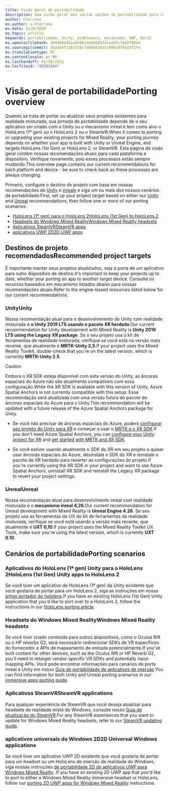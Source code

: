 ```yaml
---
title: Visão geral de portabilidade
description: Uma visão geral das várias opções de portabilidade para trazer os aplicativos existentes para a realidade misturada para o HoloLens e o VR.
author: hferrone
ms.author: v-hferrone
ms.date: 12/9/2020
ms.topic: article
keywords: portabilidade, Unity, middleware, mecanismo, UWP, Win32
ms.openlocfilehash: 268d98b45aa659614e0266bfd1add7c7ed2f684a
ms.sourcegitcommit: d3a3b4f13b3728cfdd4d43035c806c0791d3f2fe
ms.translationtype: MT
ms.contentlocale: pt-BR
ms.lasthandoff: 01/20/2021
ms.locfileid: "98583584"
---
```

# <a name="porting-overview"></a><span data-ttu-id="ba869-104">Visão geral de portabilidade</span><span class="sxs-lookup"><span data-stu-id="ba869-104">Porting overview</span></span>

<span data-ttu-id="ba869-105">Quando se trata de portar ou atualizar seus projetos existentes para realidade misturada, sua jornada de portabilidade depende de o seu aplicativo ser criado com o Unity ou o mecanismo inreal e tem como alvo o HoloLens (1º gen) ou o HoloLens 2 ou o SteamVR.</span><span class="sxs-lookup"><span data-stu-id="ba869-105">When it comes to porting or upgrading your existing projects for Mixed Reality, your porting journey depends on whether your app is built with Unity or Unreal Engine, and targets HoloLens (1st Gen) or HoloLens 2, or SteamVR.</span></span> <span data-ttu-id="ba869-106">Esta página de visão geral contém nossas recomendações atuais para cada plataforma e dispositivo. Verifique novamente, pois esses processos estão sempre mudando.</span><span class="sxs-lookup"><span data-stu-id="ba869-106">This overview page contains our current recommendations for each platform and device - be sure to check back as these processes are always changing.</span></span>

<span data-ttu-id="ba869-107">Primeiro, configure o destino do projeto com base em nossas recomendações de [Unity](#unity) e [inreals](#unreal) e siga um ou mais dos nossos cenários de portabilidade:</span><span class="sxs-lookup"><span data-stu-id="ba869-107">First, set up your project target based on either our [Unity](#unity) and [Unreal](#unreal) recommendations, then follow one or more of our porting scenarios:</span></span>

- [<span data-ttu-id="ba869-108">HoloLens (1º gen) para o HoloLens 2</span><span class="sxs-lookup"><span data-stu-id="ba869-108">HoloLens (1st Gen) to HoloLens 2</span></span>](#hololens-1st-gen-unity-apps-to-hololens-2)
- [<span data-ttu-id="ba869-109">Headsets do Windows Mixed Reality</span><span class="sxs-lookup"><span data-stu-id="ba869-109">Windows Mixed Reality headsets</span></span>](#windows-mixed-reality-headsets)
- [<span data-ttu-id="ba869-110">Aplicativos SteamVR</span><span class="sxs-lookup"><span data-stu-id="ba869-110">SteamVR apps</span></span>](#steamvr-applications)
- [<span data-ttu-id="ba869-111">aplicativos UWP 2D</span><span class="sxs-lookup"><span data-stu-id="ba869-111">2D UWP apps</span></span>](#2d-universal-windows-applications)

## <a name="recommended-project-targets"></a><span data-ttu-id="ba869-112">Destinos de projeto recomendados</span><span class="sxs-lookup"><span data-stu-id="ba869-112">Recommended project targets</span></span>

<span data-ttu-id="ba869-113">É importante manter seus projetos atualizados, seja a porta de um aplicativo para outro dispositivo de destino.</span><span class="sxs-lookup"><span data-stu-id="ba869-113">It's important to keep your projects up to date, whether your porting an app to another target device.</span></span> <span data-ttu-id="ba869-114">Consulte os recursos baseados em mecanismo listados abaixo para nossas recomendações atuais.</span><span class="sxs-lookup"><span data-stu-id="ba869-114">Refer to the engine-based resources listed below for our current recommendations.</span></span>

### <a name="unity"></a><span data-ttu-id="ba869-115">Unity</span><span class="sxs-lookup"><span data-stu-id="ba869-115">Unity</span></span>

<span data-ttu-id="ba869-116">Nossa recomendação atual para o desenvolvimento do Unity com realidade misturada é **o Unity 2019 LTS usando o pacote XR herdado**.</span><span class="sxs-lookup"><span data-stu-id="ba869-116">Our current recommendation for Unity development with Mixed Reality is **Unity 2019 LTS using the Legacy XR package**.</span></span> <span data-ttu-id="ba869-117">Se o seu projeto usa o kit de ferramentas de realidade misturada, verifique se você está na versão mais recente, que atualmente é **MRTK-Unity 2,5**.</span><span class="sxs-lookup"><span data-stu-id="ba869-117">If your project uses the Mixed Reality Toolkit, double-check that you're on the latest version, which is currently **MRTK-Unity 2.5**.</span></span>

> [!CAUTION]
> <span data-ttu-id="ba869-118">Embora o XR SDK esteja disponível com esta versão do Unity, as âncoras espaciais do Azure não são atualmente compatíveis com essa configuração.</span><span class="sxs-lookup"><span data-stu-id="ba869-118">While the XR SDK is available with this version of Unity, Azure Spatial Anchors is not currently compatible with this setup.</span></span> <span data-ttu-id="ba869-119">Essa recomendação será atualizada com uma versão futura do pacote de âncoras espaciais do Azure para o Unity.</span><span class="sxs-lookup"><span data-stu-id="ba869-119">This recommendation will be updated with a future release of the Azure Spatial Anchors package for Unity.</span></span> 
> 
> * <span data-ttu-id="ba869-120">Se você não precisar de âncoras espaciais do Azure, poderá [configurar seu projeto do Unity para XR](https://docs.unity3d.com/Manual/configuring-project-for-xr.html) e começar a usar o [MRTK e o XR SDK](https://microsoft.github.io/MixedRealityToolkit-Unity/Documentation/GettingStartedWithMRTKAndXRSDK.html).</span><span class="sxs-lookup"><span data-stu-id="ba869-120">If you don't need Azure Spatial Anchors, you can [configure your Unity project for XR](https://docs.unity3d.com/Manual/configuring-project-for-xr.html) and [get started with MRTK and XR SDK](https://microsoft.github.io/MixedRealityToolkit-Unity/Documentation/GettingStartedWithMRTKAndXRSDK.html).</span></span>
> 
> * <span data-ttu-id="ba869-121">Se você estiver usando atualmente o SDK do XR em seu projeto e quiser usar âncoras espaciais do Azure, desinstale o SDK do XR e reinstale o pacote de XR herdado para reverter as configurações do projeto.</span><span class="sxs-lookup"><span data-stu-id="ba869-121">If you're currently using the XR SDK in your project and want to use Azure Spatial Anchors, uninstall XR SDK and reinstall the Legacy XR package to revert your project settings.</span></span>


### <a name="unreal"></a><span data-ttu-id="ba869-122">Unreal</span><span class="sxs-lookup"><span data-stu-id="ba869-122">Unreal</span></span> 

<span data-ttu-id="ba869-123">Nossa recomendação atual para desenvolvimento inreal com realidade misturada é o **mecanismo inreal 4,26**.</span><span class="sxs-lookup"><span data-stu-id="ba869-123">Our current recommendation for Unreal development with Mixed Reality is **Unreal Engine 4.26**.</span></span> <span data-ttu-id="ba869-124">Se seu projeto usa as ferramentas de UX do kit de ferramentas da realidade misturada, verifique se você está usando a versão mais recente, que atualmente é **UXT 0,10**.</span><span class="sxs-lookup"><span data-stu-id="ba869-124">If your project uses the Mixed Reality Toolkit UX Tools, make sure you're using the latest version, which is currently **UXT 0.10**.</span></span>

## <a name="porting-scenarios"></a><span data-ttu-id="ba869-125">Cenários de portabilidade</span><span class="sxs-lookup"><span data-stu-id="ba869-125">Porting scenarios</span></span>

### <a name="hololens-1st-gen-unity-apps-to-hololens-2"></a><span data-ttu-id="ba869-126">Aplicativos do HoloLens (1ª gen) Unity para o HoloLens 2</span><span class="sxs-lookup"><span data-stu-id="ba869-126">HoloLens (1st Gen) Unity apps to HoloLens 2</span></span>

<span data-ttu-id="ba869-127">Se você tiver um aplicativo de HoloLens (1ª gen) da Unity existente que você gostaria de portar para um HoloLens 2, siga as instruções em nosso [artigo portador do hololens](./porting-hl1-hl2.md).</span><span class="sxs-lookup"><span data-stu-id="ba869-127">If you have an existing HoloLens (1st Gen) Unity application that you'd like to port over to a HoloLens 2, follow the instructions in our [HoloLens porting article](./porting-hl1-hl2.md).</span></span>

### <a name="windows-mixed-reality-headsets"></a><span data-ttu-id="ba869-128">Headsets do Windows Mixed Reality</span><span class="sxs-lookup"><span data-stu-id="ba869-128">Windows Mixed Reality headsets</span></span>

<span data-ttu-id="ba869-129">Se você tiver criado conteúdo para outros dispositivos, como o Oculus Rift ou o HP reverbs G2, será necessário redirecionar SDKs de VR específicos do fornecedor e APIs de mapeamento de entrada potencialmente.</span><span class="sxs-lookup"><span data-stu-id="ba869-129">If you've built content for other devices, such as the Oculus Rift or HP Reverb G2, you'll need to retarget vendor-specific VR SDKs and potentially input-mapping APIs.</span></span> <span data-ttu-id="ba869-130">Você pode encontrar informações para cenários de porta inreal e Unity em nosso [Guia de portabilidade de aplicativos de imersão](porting-guides.md).</span><span class="sxs-lookup"><span data-stu-id="ba869-130">You can find information for both Unity and Unreal porting scenarios in our [immersive apps porting guide](porting-guides.md).</span></span>

### <a name="steamvr-applications"></a><span data-ttu-id="ba869-131">Aplicativos SteamVR</span><span class="sxs-lookup"><span data-stu-id="ba869-131">SteamVR applications</span></span>

<span data-ttu-id="ba869-132">Para qualquer experiência de SteamVR que você deseja atualizar para headsets de realidade mista do Windows, consulte nosso [Guia de atualização do SteamVR](updating-your-steamvr-application-for-windows-mixed-reality.md).</span><span class="sxs-lookup"><span data-stu-id="ba869-132">For any SteamVR experiences that you want to update for Windows Mixed Reality headsets, refer to our [SteamVR updating guide](updating-your-steamvr-application-for-windows-mixed-reality.md).</span></span>

### <a name="2d-universal-windows-applications"></a><span data-ttu-id="ba869-133">aplicativos universais do Windows 2D</span><span class="sxs-lookup"><span data-stu-id="ba869-133">2D Universal Windows applications</span></span>

<span data-ttu-id="ba869-134">Se você tiver um aplicativo UWP 2D existente que você gostaria de portar para um headset ou um HoloLens de imersão de realidade do Windows, siga nossas instruções [de portabilidade 2D de aplicativos UWP para Windows Mixed Reality](building-2d-apps.md) .</span><span class="sxs-lookup"><span data-stu-id="ba869-134">If you have an existing 2D UWP app that you'd like to port to either a Windows Mixed Reality immersive headset or HoloLens, follow our [porting 2D UWP apps for Windows Mixed Reality](building-2d-apps.md) instructions.</span></span>